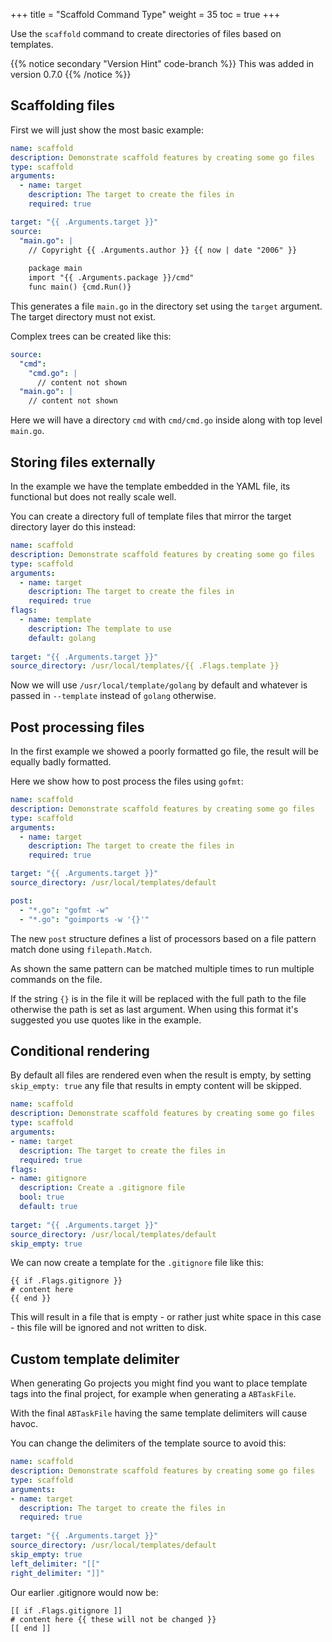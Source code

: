 +++
title = "Scaffold Command Type"
weight = 35
toc = true
+++

Use the `scaffold` command to create directories of files based on templates.

{{% notice secondary "Version Hint" code-branch %}}
This was added in version 0.7.0
{{% /notice %}}

## Scaffolding files

First we will just show the most basic example:

```yaml
name: scaffold
description: Demonstrate scaffold features by creating some go files
type: scaffold
arguments:
  - name: target
    description: The target to create the files in
    required: true

target: "{{ .Arguments.target }}"
source:
  "main.go": |
    // Copyright {{ .Arguments.author }} {{ now | date "2006" }}
    
    package main
    import "{{ .Arguments.package }}/cmd"
    func main() {cmd.Run()}
```

This generates a file `main.go` in the directory set using the `target` argument.  The target directory must not exist.

Complex trees can be created like this:

```yaml
source:
  "cmd":
    "cmd.go": |
      // content not shown
  "main.go": |
    // content not shown
```

Here we will have a directory `cmd` with `cmd/cmd.go` inside along with top level `main.go`.

## Storing files externally

In the example we have the template embedded in the YAML file, its functional but does not really scale well.

You can create a directory full of template files that mirror the target directory layer do this instead:

```yaml
name: scaffold
description: Demonstrate scaffold features by creating some go files
type: scaffold
arguments:
  - name: target
    description: The target to create the files in
    required: true
flags:
  - name: template
    description: The template to use
    default: golang
    
target: "{{ .Arguments.target }}"
source_directory: /usr/local/templates/{{ .Flags.template }}
```

Now we will use `/usr/local/template/golang` by default and whatever is passed in `--template` instead of `golang` 
otherwise.

## Post processing files

In the first example we showed a poorly formatted go file, the result will be equally badly formatted.

Here we show how to post process the files using `gofmt`:

```yaml
name: scaffold
description: Demonstrate scaffold features by creating some go files
type: scaffold
arguments:
  - name: target
    description: The target to create the files in
    required: true

target: "{{ .Arguments.target }}"
source_directory: /usr/local/templates/default

post:
  - "*.go": "gofmt -w"
  - "*.go": "goimports -w '{}'"
```

The new `post` structure defines a list of processors based on a file pattern match done using `filepath.Match`.

As shown the same pattern can be matched multiple times to run multiple commands on the file.

If the string `{}` is in the file it will be replaced with the full path to the file otherwise the path is set as 
last argument. When using this format it's suggested you use quotes like in the example.

## Conditional rendering

By default all files are rendered even when the result is empty, by setting `skip_empty: true` any file that results in
empty content will be skipped.

```yaml
name: scaffold
description: Demonstrate scaffold features by creating some go files
type: scaffold
arguments:
- name: target
  description: The target to create the files in
  required: true
flags:
- name: gitignore
  description: Create a .gitignore file
  bool: true
  default: true
  
target: "{{ .Arguments.target }}"
source_directory: /usr/local/templates/default
skip_empty: true
```

We can now create a template for the `.gitignore` file like this:

```
{{ if .Flags.gitignore }}
# content here
{{ end }}
```

This will result in a file that is empty - or rather just white space in this case - this file will be ignored and not
written to disk. 

## Custom template delimiter

When generating Go projects you might find you want to place template tags into the final project, for example when
generating a `ABTaskFile`.

With the final `ABTaskFile` having the same template delimiters will cause havoc.

You can change the delimiters of the template source to avoid this:

```yaml
name: scaffold
description: Demonstrate scaffold features by creating some go files
type: scaffold
arguments:
- name: target
  description: The target to create the files in
  required: true
  
target: "{{ .Arguments.target }}"
source_directory: /usr/local/templates/default
skip_empty: true
left_delimiter: "[["
right_delimiter: "]]"
```

Our earlier .gitignore would now be:

```
[[ if .Flags.gitignore ]]
# content here {{ these will not be changed }}
[[ end ]]
```

